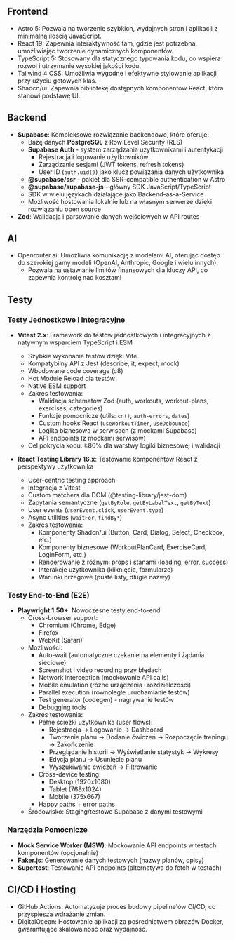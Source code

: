 ## Frontend
- Astro 5: Pozwala na tworzenie szybkich, wydajnych stron i aplikacji z minimalną ilością JavaScript.
- React 19: Zapewnia interaktywność tam, gdzie jest potrzebna, umożliwiając tworzenie dynamicznych komponentów.
- TypeScript 5: Stosowany dla statycznego typowania kodu, co wspiera rozwój i utrzymanie wysokiej jakości kodu.
- Tailwind 4 CSS: Umożliwia wygodne i efektywne stylowanie aplikacji przy użyciu gotowych klas.
- Shadcn/ui: Zapewnia bibliotekę dostępnych komponentów React, która stanowi podstawę UI.

## Backend
- **Supabase**: Kompleksowe rozwiązanie backendowe, które oferuje:
  - Bazę danych **PostgreSQL** z Row Level Security (RLS)
  - **Supabase Auth** - system zarządzania użytkownikami i autentykacji
    - Rejestracja i logowanie użytkowników
    - Zarządzanie sesjami (JWT tokens, refresh tokens)
    - User ID (`auth.uid()`) jako klucz powiązania danych użytkownika
  - **@supabase/ssr** - pakiet dla SSR-compatible authentication w Astro
  - **@supabase/supabase-js** - główny SDK JavaScript/TypeScript
  - SDK w wielu językach działające jako Backend-as-a-Service
  - Możliwość hostowania lokalnie lub na własnym serwerze dzięki rozwiązaniu open source
- **Zod**: Walidacja i parsowanie danych wejściowych w API routes

## AI
- Openrouter.ai: Umożliwia komunikację z modelami AI, oferując dostęp do szerokiej gamy modeli (OpenAI, Anthropic, Google i wielu innych).
  - Pozwala na ustawianie limitów finansowych dla kluczy API, co zapewnia kontrolę nad kosztami

## Testy

### Testy Jednostkowe i Integracyjne
- **Vitest 2.x**: Framework do testów jednostkowych i integracyjnych z natywnym wsparciem TypeScript i ESM
  - Szybkie wykonanie testów dzięki Vite
  - Kompatybilny API z Jest (describe, it, expect, mock)
  - Wbudowane code coverage (c8)
  - Hot Module Reload dla testów
  - Native ESM support
  - Zakres testowania:
    - Walidacja schematów Zod (auth, workouts, workout-plans, exercises, categories)
    - Funkcje pomocnicze (utils: `cn()`, `auth-errors`, `dates`)
    - Custom hooks React (`useWorkoutTimer`, `useDebounce`)
    - Logika biznesowa w serwisach (z mockami Supabase)
    - API endpoints (z mockami serwisów)
  - Cel pokrycia kodu: ≥80% dla warstwy logiki biznesowej i walidacji

- **React Testing Library 16.x**: Testowanie komponentów React z perspektywy użytkownika
  - User-centric testing approach
  - Integracja z Vitest
  - Custom matchers dla DOM (@testing-library/jest-dom)
  - Zapytania semantyczne (`getByRole`, `getByLabelText`, `getByText`)
  - User events (`userEvent.click`, `userEvent.type`)
  - Async utilities (`waitFor`, `findBy*`)
  - Zakres testowania:
    - Komponenty Shadcn/ui (Button, Card, Dialog, Select, Checkbox, etc.)
    - Komponenty biznesowe (WorkoutPlanCard, ExerciseCard, LoginForm, etc.)
    - Renderowanie z różnymi props i stanami (loading, error, success)
    - Interakcje użytkownika (kliknięcia, formularze)
    - Warunki brzegowe (puste listy, długie nazwy)

### Testy End-to-End (E2E)
- **Playwright 1.50+**: Nowoczesne testy end-to-end
  - Cross-browser support:
    - Chromium (Chrome, Edge)
    - Firefox
    - WebKit (Safari)
  - Możliwości:
    - Auto-wait (automatyczne czekanie na elementy i żądania sieciowe)
    - Screenshot i video recording przy błędach
    - Network interception (mockowanie API calls)
    - Mobile emulation (różne urządzenia i rozdzielczości)
    - Parallel execution (równoległe uruchamianie testów)
    - Test generator (codegen) - nagrywanie testów
    - Debugging tools
  - Zakres testowania:
    - Pełne ścieżki użytkownika (user flows):
      - Rejestracja → Logowanie → Dashboard
      - Tworzenie planu → Dodanie ćwiczeń → Rozpoczęcie treningu → Zakończenie
      - Przeglądanie historii → Wyświetlanie statystyk → Wykresy
      - Edycja planu → Usunięcie planu
      - Wyszukiwanie ćwiczeń → Filtrowanie
    - Cross-device testing:
      - Desktop (1920x1080)
      - Tablet (768x1024)
      - Mobile (375x667)
    - Happy paths + error paths
  - Środowisko: Staging/testowe Supabase z danymi testowymi

### Narzędzia Pomocnicze
- **Mock Service Worker (MSW)**: Mockowanie API endpoints w testach komponentów (opcjonalnie)
- **Faker.js**: Generowanie danych testowych (nazwy planów, opisy)
- **Supertest**: Testowanie API endpoints (alternatywa do fetch w testach)

## CI/CD i Hosting
- GitHub Actions: Automatyzuje proces budowy pipeline'ów CI/CD, co przyspiesza wdrażanie zmian.
- DigitalOcean: Hostowanie aplikacji za pośrednictwem obrazów Docker, gwarantujące skalowalność oraz wydajność.